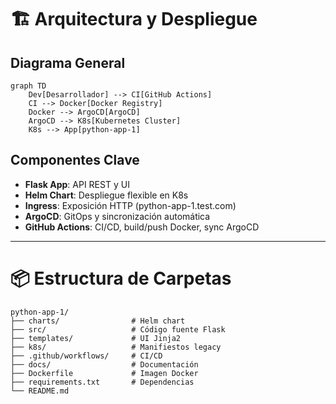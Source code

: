 # 🏗️ Arquitectura y Despliegue

## Diagrama General

```mermaid
graph TD
    Dev[Desarrollador] --> CI[GitHub Actions]
    CI --> Docker[Docker Registry]
    Docker --> ArgoCD[ArgoCD]
    ArgoCD --> K8s[Kubernetes Cluster]
    K8s --> App[python-app-1]
```

## Componentes Clave

- **Flask App**: API REST y UI
- **Helm Chart**: Despliegue flexible en K8s
- **Ingress**: Exposición HTTP (python-app-1.test.com)
- **ArgoCD**: GitOps y sincronización automática
- **GitHub Actions**: CI/CD, build/push Docker, sync ArgoCD

---

# 📦 Estructura de Carpetas

```
python-app-1/
├── charts/                # Helm chart
├── src/                   # Código fuente Flask
├── templates/             # UI Jinja2
├── k8s/                   # Manifiestos legacy
├── .github/workflows/     # CI/CD
├── docs/                  # Documentación
├── Dockerfile             # Imagen Docker
├── requirements.txt       # Dependencias
└── README.md
```
